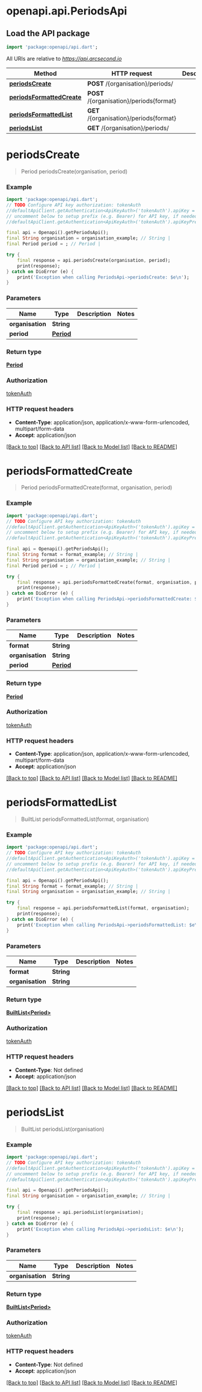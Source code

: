 # openapi.api.PeriodsApi

## Load the API package
```dart
import 'package:openapi/api.dart';
```

All URIs are relative to *https://api.arcsecond.io*

Method | HTTP request | Description
------------- | ------------- | -------------
[**periodsCreate**](PeriodsApi.md#periodscreate) | **POST** /{organisation}/periods/ | 
[**periodsFormattedCreate**](PeriodsApi.md#periodsformattedcreate) | **POST** /{organisation}/periods{format} | 
[**periodsFormattedList**](PeriodsApi.md#periodsformattedlist) | **GET** /{organisation}/periods{format} | 
[**periodsList**](PeriodsApi.md#periodslist) | **GET** /{organisation}/periods/ | 


# **periodsCreate**
> Period periodsCreate(organisation, period)



### Example
```dart
import 'package:openapi/api.dart';
// TODO Configure API key authorization: tokenAuth
//defaultApiClient.getAuthentication<ApiKeyAuth>('tokenAuth').apiKey = 'YOUR_API_KEY';
// uncomment below to setup prefix (e.g. Bearer) for API key, if needed
//defaultApiClient.getAuthentication<ApiKeyAuth>('tokenAuth').apiKeyPrefix = 'Bearer';

final api = Openapi().getPeriodsApi();
final String organisation = organisation_example; // String | 
final Period period = ; // Period | 

try {
    final response = api.periodsCreate(organisation, period);
    print(response);
} catch on DioError (e) {
    print('Exception when calling PeriodsApi->periodsCreate: $e\n');
}
```

### Parameters

Name | Type | Description  | Notes
------------- | ------------- | ------------- | -------------
 **organisation** | **String**|  | 
 **period** | [**Period**](Period.md)|  | 

### Return type

[**Period**](Period.md)

### Authorization

[tokenAuth](../README.md#tokenAuth)

### HTTP request headers

 - **Content-Type**: application/json, application/x-www-form-urlencoded, multipart/form-data
 - **Accept**: application/json

[[Back to top]](#) [[Back to API list]](../README.md#documentation-for-api-endpoints) [[Back to Model list]](../README.md#documentation-for-models) [[Back to README]](../README.md)

# **periodsFormattedCreate**
> Period periodsFormattedCreate(format, organisation, period)



### Example
```dart
import 'package:openapi/api.dart';
// TODO Configure API key authorization: tokenAuth
//defaultApiClient.getAuthentication<ApiKeyAuth>('tokenAuth').apiKey = 'YOUR_API_KEY';
// uncomment below to setup prefix (e.g. Bearer) for API key, if needed
//defaultApiClient.getAuthentication<ApiKeyAuth>('tokenAuth').apiKeyPrefix = 'Bearer';

final api = Openapi().getPeriodsApi();
final String format = format_example; // String | 
final String organisation = organisation_example; // String | 
final Period period = ; // Period | 

try {
    final response = api.periodsFormattedCreate(format, organisation, period);
    print(response);
} catch on DioError (e) {
    print('Exception when calling PeriodsApi->periodsFormattedCreate: $e\n');
}
```

### Parameters

Name | Type | Description  | Notes
------------- | ------------- | ------------- | -------------
 **format** | **String**|  | 
 **organisation** | **String**|  | 
 **period** | [**Period**](Period.md)|  | 

### Return type

[**Period**](Period.md)

### Authorization

[tokenAuth](../README.md#tokenAuth)

### HTTP request headers

 - **Content-Type**: application/json, application/x-www-form-urlencoded, multipart/form-data
 - **Accept**: application/json

[[Back to top]](#) [[Back to API list]](../README.md#documentation-for-api-endpoints) [[Back to Model list]](../README.md#documentation-for-models) [[Back to README]](../README.md)

# **periodsFormattedList**
> BuiltList<Period> periodsFormattedList(format, organisation)



### Example
```dart
import 'package:openapi/api.dart';
// TODO Configure API key authorization: tokenAuth
//defaultApiClient.getAuthentication<ApiKeyAuth>('tokenAuth').apiKey = 'YOUR_API_KEY';
// uncomment below to setup prefix (e.g. Bearer) for API key, if needed
//defaultApiClient.getAuthentication<ApiKeyAuth>('tokenAuth').apiKeyPrefix = 'Bearer';

final api = Openapi().getPeriodsApi();
final String format = format_example; // String | 
final String organisation = organisation_example; // String | 

try {
    final response = api.periodsFormattedList(format, organisation);
    print(response);
} catch on DioError (e) {
    print('Exception when calling PeriodsApi->periodsFormattedList: $e\n');
}
```

### Parameters

Name | Type | Description  | Notes
------------- | ------------- | ------------- | -------------
 **format** | **String**|  | 
 **organisation** | **String**|  | 

### Return type

[**BuiltList&lt;Period&gt;**](Period.md)

### Authorization

[tokenAuth](../README.md#tokenAuth)

### HTTP request headers

 - **Content-Type**: Not defined
 - **Accept**: application/json

[[Back to top]](#) [[Back to API list]](../README.md#documentation-for-api-endpoints) [[Back to Model list]](../README.md#documentation-for-models) [[Back to README]](../README.md)

# **periodsList**
> BuiltList<Period> periodsList(organisation)



### Example
```dart
import 'package:openapi/api.dart';
// TODO Configure API key authorization: tokenAuth
//defaultApiClient.getAuthentication<ApiKeyAuth>('tokenAuth').apiKey = 'YOUR_API_KEY';
// uncomment below to setup prefix (e.g. Bearer) for API key, if needed
//defaultApiClient.getAuthentication<ApiKeyAuth>('tokenAuth').apiKeyPrefix = 'Bearer';

final api = Openapi().getPeriodsApi();
final String organisation = organisation_example; // String | 

try {
    final response = api.periodsList(organisation);
    print(response);
} catch on DioError (e) {
    print('Exception when calling PeriodsApi->periodsList: $e\n');
}
```

### Parameters

Name | Type | Description  | Notes
------------- | ------------- | ------------- | -------------
 **organisation** | **String**|  | 

### Return type

[**BuiltList&lt;Period&gt;**](Period.md)

### Authorization

[tokenAuth](../README.md#tokenAuth)

### HTTP request headers

 - **Content-Type**: Not defined
 - **Accept**: application/json

[[Back to top]](#) [[Back to API list]](../README.md#documentation-for-api-endpoints) [[Back to Model list]](../README.md#documentation-for-models) [[Back to README]](../README.md)

